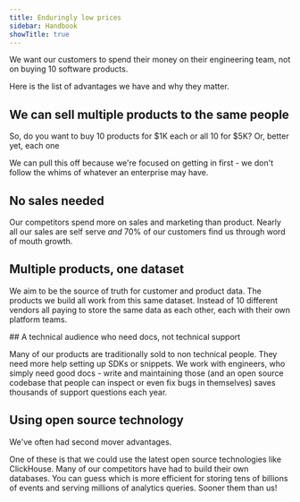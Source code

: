 ```yaml
---
title: Enduringly low prices
sidebar: Handbook
showTitle: true
---
```


We want our customers to spend their money on their engineering team, not on buying 10 software products.

Here is the list of advantages we have and why they matter.

## We can sell multiple products to the same people

So, do you want to buy 10 products for $1K each or all 10 for $5K? Or, better yet, each one

We can pull this off because we're focused on getting in first - we don't follow the whims of whatever an enterprise may have.

## No sales needed

Our competitors spend more on sales and marketing than product. Nearly all our sales are self serve _and_ 70% of our customers find us through word of mouth growth.

## Multiple products, one dataset

We aim to be the source of truth for customer and product data. The products we build all work from this same dataset. Instead of 10 different vendors all paying to store the same data as each other, each with their own platform teams.

## A technical audience who need docs, not technical support

Many of our products are traditionally sold to non technical people. They need more help setting up SDKs or snippets. We work with engineers, who simply need good docs - write and maintaining those (and an open source codebase that people can inspect or even fix bugs in themselves) saves thousands of support questions each year.

## Using open source technology

We've often had second mover advantages.

One of these is that we could use the latest open source technologies like ClickHouse. Many of our competitors have had to build their own databases. You can guess which is more efficient for storing tens of billions of events and serving millions of analytics queries. Sooner them than us!
